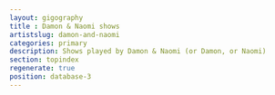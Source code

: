 ```yaml
---
layout: gigography
title : Damon & Naomi shows
artistslug: damon-and-naomi
categories: primary
description: Shows played by Damon & Naomi (or Damon, or Naomi)
section: topindex
regenerate: true
position: database-3
---
```



